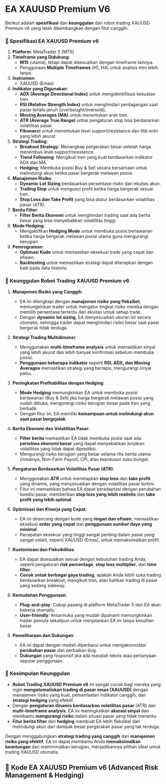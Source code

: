 # EA XAUUSD Premium V6
Berikut adalah **spesifikasi** dan **keunggulan** dari robot trading XAUUSD Premium v6 yang telah dikembangkan dengan fitur canggih:

### **📝 Spesifikasi EA XAUUSD Premium v6**

1. **Platform**: MetaTrader 5 (MT5)
2. **Timeframe yang Didukung**: 
   - **M15** (utama), tetapi dapat disesuaikan dengan timeframe lainnya.
   - Penggunaan **Multiple Timeframes** (H1, H4) untuk analisis tren lebih lanjut.
3. **Instrumen**: 
   - XAUUSD (Emas)
4. **Indikator yang Digunakan**:
   - **ADX (Average Directional Index)** untuk mengidentifikasi kekuatan tren.
   - **RSI (Relative Strength Index)** untuk menghindari perdagangan saat pasar terlalu jenuh (overbought/oversold).
   - **Moving Averages (MA)** untuk menentukan arah tren.
   - **ATR (Average True Range)** untuk pengaturan stop loss berdasarkan volatilitas pasar.
   - **Fibonacci** untuk menentukan level support/resistance dan titik entri yang lebih akurat.
5. **Strategi Trading**:
   - **Breakout Strategy**: Menangkap pergerakan besar setelah harga menembus level support/resistance.
   - **Trend Following**: Mengikuti tren yang kuat berdasarkan indikator ADX dan MA.
   - **Hedging**: Membuka posisi Buy & Sell secara bersamaan untuk melindungi akun ketika pasar bergerak melawan posisi.
6. **Manajemen Risiko**:
   - **Dynamic Lot Sizing** berdasarkan persentase risiko dari ekuitas akun.
   - **Trailing Stop** untuk mengunci profit ketika harga bergerak sesuai tren.
   - **Stop Loss dan Take Profit** yang bisa diatur berdasarkan volatilitas pasar (ATR).
7. **Berita Filter**:
   - **Filter Berita Ekonomi** untuk menghindari trading saat ada berita besar yang bisa menyebabkan volatilitas tinggi.
8. **Mode Hedging**:
   - Mengaktifkan **Hedging Mode** untuk membuka posisi berlawanan ketika harga bergerak melawan posisi utama guna mengurangi kerugian.
9. **Pemrograman**:
   - **Optimasi Kode** untuk memastikan eksekusi trade yang cepat dan efisien.
   - **Backtesting** untuk memastikan strategi dapat diterapkan dengan baik pada data historis.

### **🚀 Keunggulan Robot Trading XAUUSD Premium v6**

1. **Manajemen Risiko yang Canggih**:
   - EA ini dilengkapi dengan **manajemen risiko yang fleksibel**, memungkinkan trader untuk mengatur tingkat risiko mereka dengan memilih persentase tertentu dari ekuitas untuk setiap trade.
   - Dengan **dynamic lot sizing**, EA menyesuaikan ukuran lot secara otomatis, sehingga trader dapat menghindari risiko besar saat pasar bergerak tidak terduga.

2. **Strategi Trading Multidimensi**:
   - Menggunakan **multi-timeframe analysis** untuk memastikan sinyal yang lebih akurat dan lebih banyak konfirmasi sebelum membuka posisi.
   - **Penggunaan beberapa indikator** seperti **RSI, ADX, dan Moving Averages** memastikan strategi yang berlapis, mengurangi sinyal palsu.

3. **Peningkatan Profitabilitas dengan Hedging**:
   - **Mode Hedging** memungkinkan EA untuk membuka posisi berlawanan (Buy & Sell) jika harga bergerak melawan posisi yang sudah dibuka, mengurangi risiko kerugian besar pada tren yang berbalik.
   - Dengan fitur ini, EA memiliki **kemampuan untuk melindungi akun saat pasar bergejolak**.

4. **Berita Ekonomi dan Volatilitas Pasar**:
   - **Filter berita** memastikan EA tidak membuka posisi saat ada **peristiwa ekonomi besar** yang dapat menyebabkan lonjakan volatilitas yang tidak dapat diprediksi.
   - Mengurangi risiko kerugian yang besar selama rilis berita utama (misalnya, Non-Farm Payroll, CPI, atau keputusan suku bunga).

5. **Pengaturan Berdasarkan Volatilitas Pasar (ATR)**:
   - Menggunakan **ATR** untuk menetapkan **stop loss** dan **take profit** yang dinamis, yang menyesuaikan dengan volatilitas pasar terkini.
   - Fitur ini memastikan bahwa EA dapat beradaptasi dengan perubahan kondisi pasar, memberikan **stop loss yang lebih realistis** dan **take profit yang lebih optimal**.

6. **Optimisasi dan Kinerja yang Cepat**:
   - EA ini dirancang dengan kode yang **ringan dan efisien**, memastikan eksekusi **order yang cepat** dan **penggunaan sumber daya yang minimal**.
   - Kecepatan eksekusi yang tinggi sangat penting dalam pasar yang sangat volatil, seperti XAUUSD (Emas), untuk memaksimalkan profit.

7. **Kustomisasi dan Fleksibilitas**:
   - EA dapat disesuaikan sesuai dengan kebutuhan trading Anda, seperti pengaturan **risk percentage**, **stop loss multiplier**, dan **time filter**.
   - **Cocok untuk berbagai gaya trading**, apakah Anda lebih suka trading berdasarkan breakout, mengikuti tren, atau bahkan trading di pasar yang sedang sideway.

8. **Kemudahan Penggunaan**:
   - **Plug-and-play**: Cukup pasang di platform MetaTrader 5 dan EA akan bekerja otomatis.
   - **User-friendly**: Antarmuka yang mudah dipahami memungkinkan trader pemula sekalipun untuk menjalankan EA ini tanpa kesulitan besar.

9. **Pemeliharaan dan Dukungan**:
   - EA ini dapat dengan mudah diperbarui untuk mengakomodasi **perubahan pasar** dan perbaikan bug.
   - **Dukungan** yang responsif jika ada masalah teknis atau pertanyaan seputar penggunaan.

### **🌟 Kesimpulan Keunggulan**
- **Robot Trading XAUUSD Premium v6** ini sangat cocok bagi mereka yang ingin **mengotomatiskan trading di pasar emas (XAUUSD)** dengan manajemen risiko yang kuat, pemanfaatan indikator canggih, dan **strategi hedging** yang efektif.
- Dengan **pengaturan dinamis berdasarkan volatilitas pasar** (ATR) dan **multi-timeframe analysis**, EA ini meningkatkan **akurasi sinyal** dan membantu **mengurangi risiko** dalam situasi pasar yang tidak menentu.
- **Fitur berita filter** dan **hedging** membuat EA lebih fleksibel dan melindungi akun dari dampak besar pergerakan pasar yang tak terduga.

Dengan menggabungkan **strategi trading yang canggih** dan **manajemen risiko yang efektif**, EA ini dapat membantu Anda **memaksimalkan keuntungan** dan meminimalkan kerugian, menjadikannya pilihan ideal untuk trading XAUUSD otomatis.

## **📌 Kode EA XAUUSD Premium v6 (Advanced Risk Management & Hedging)**
